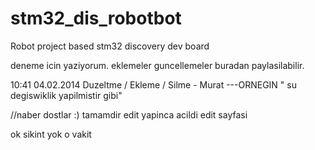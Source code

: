 stm32_dis_robotbot
==================

Robot project based stm32 discovery dev board 

deneme icin yaziyorum. 
eklemeler guncellemeler buradan paylasilabilir. 

10:41 04.02.2014  Duzeltme / Ekleme / Silme  - Murat    ---ORNEGIN
" su degiswiklik yapilmistir gibi"

//naber dostlar :)
 tamamdir edit yapinca acildi edit sayfasi 
 
 
 ok sikint yok o vakit 
